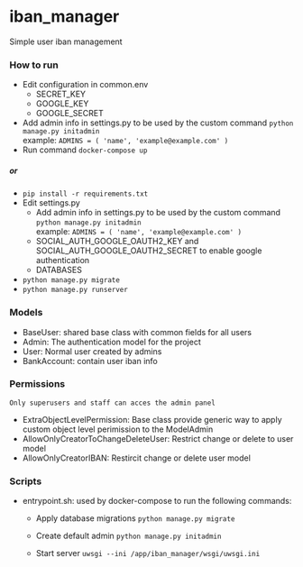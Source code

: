 # iban_manager
Simple user iban management 
### How to run
- Edit configuration in common.env
   - SECRET_KEY
   - GOOGLE_KEY
   - GOOGLE_SECRET
- Add admin info in settings.py to be used by the custom command `python manage.py initadmin`
<br/>example: `ADMINS = (
   'name', 'example@example.com'
)` 
- Run command `docker-compose up`
##### or
- `pip install -r requirements.txt`
- Edit settings.py
  - Add admin info in settings.py to be used by the custom command `python manage.py initadmin`
<br/>example: `ADMINS = (
   'name', 'example@example.com'
)` 
  - SOCIAL_AUTH_GOOGLE_OAUTH2_KEY and SOCIAL_AUTH_GOOGLE_OAUTH2_SECRET to enable google authentication 
  - DATABASES
- `python manage.py migrate`
- `python manage.py runserver`

   
 ### Models
 - BaseUser: shared base class with common fields for all users
 - Admin: The authentication model for the project 
 - User: Normal user created by admins
 - BankAccount: contain user iban info
 
 ### Permissions
 `Only superusers and staff can acces the admin panel`
 - ExtraObjectLevelPermission: Base class provide generic way to apply custom object level perimission to the ModelAdmin
 - AllowOnlyCreatorToChangeDeleteUser: Restrict change or delete to user model
 - AllowOnlyCreatorIBAN: Restircit change or delete user model
 
 ### Scripts
 - entrypoint.sh: used by docker-compose to run the following commands:

    - Apply database migrations
      `python manage.py migrate`

    - Create default admin
        `python manage.py initadmin`

    - Start server
        `uwsgi --ini /app/iban_manager/wsgi/uwsgi.ini`
